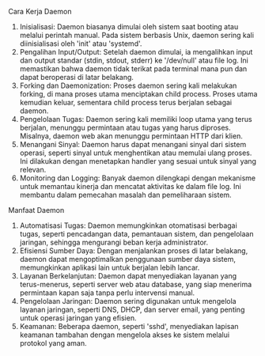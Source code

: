 Cara Kerja Daemon
1. Inisialisasi:
   Daemon biasanya dimulai oleh sistem saat booting atau melalui perintah manual. Pada sistem berbasis Unix, daemon sering kali diinisialisasi oleh 'init' atau 'systemd'.
2. Pengalihan Input/Output:
   Setelah daemon dimulai, ia mengalihkan input dan output standar (stdin, stdout, stderr) ke '/dev/null' atau file log. Ini memastikan bahwa daemon tidak terikat pada terminal mana pun dan dapat beroperasi di latar belakang.
3. Forking dan Daemonization:
   Proses daemon sering kali melakukan forking, di mana proses utama menciptakan child process. Proses utama kemudian keluar, sementara child process terus berjalan sebagai daemon.
4. Pengelolaan Tugas:
   Daemon sering kali memiliki loop utama yang terus berjalan, menunggu permintaan atau tugas yang harus diproses. Misalnya, daemon web akan menunggu permintaan HTTP dari klien.
5. Menangani Sinyal:
   Daemon harus dapat menangani sinyal dari sistem operasi, seperti sinyal untuk menghentikan atau memulai ulang proses. Ini dilakukan dengan menetapkan handler yang sesuai untuk sinyal yang relevan.
6. Monitoring dan Logging:
   Banyak daemon dilengkapi dengan mekanisme untuk memantau kinerja dan mencatat aktivitas ke dalam file log. Ini membantu dalam pemecahan masalah dan pemeliharaan sistem.

Manfaat Daemon
1. Automatisasi Tugas:
   Daemon memungkinkan otomatisasi berbagai tugas, seperti pencadangan data, pemantauan sistem, dan pengelolaan jaringan, sehingga mengurangi beban kerja administrator.
2. Efisiensi Sumber Daya:
   Dengan menjalankan proses di latar belakang, daemon dapat mengoptimalkan penggunaan sumber daya sistem, memungkinkan aplikasi lain untuk berjalan lebih lancar.
3. Layanan Berkelanjutan:
   Daemon dapat menyediakan layanan yang terus-menerus, seperti server web atau database, yang siap menerima permintaan kapan saja tanpa perlu intervensi manual.
4. Pengelolaan Jaringan:
   Daemon sering digunakan untuk mengelola layanan jaringan, seperti DNS, DHCP, dan server email, yang penting untuk operasi jaringan yang efisien.
5. Keamanan:
   Beberapa daemon, seperti 'sshd', menyediakan lapisan keamanan tambahan dengan mengelola akses ke sistem melalui protokol yang aman.

